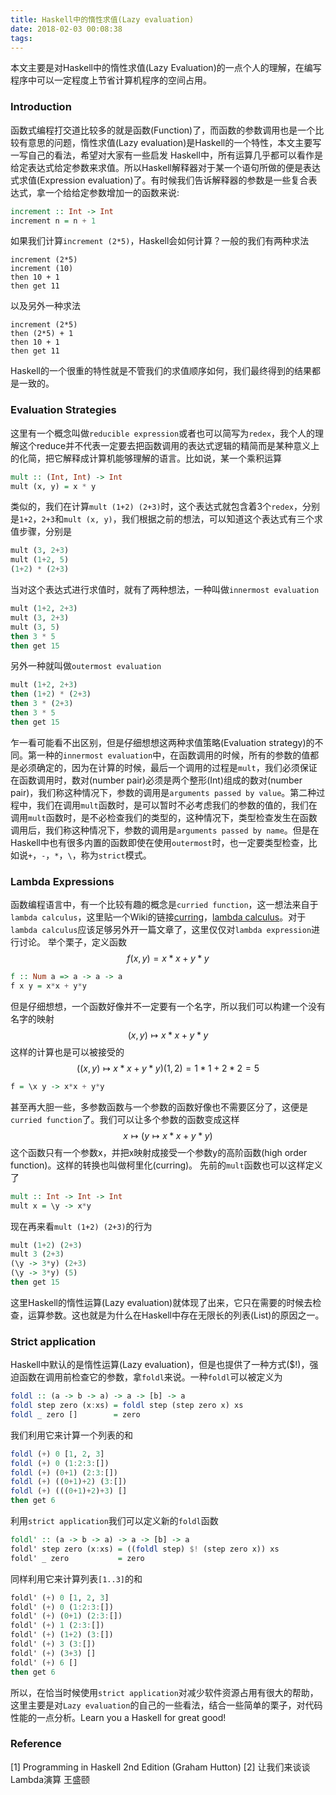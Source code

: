 ```yaml
---
title: Haskell中的惰性求值(Lazy evaluation)
date: 2018-02-03 00:08:38
tags:
---
```


本文主要是对Haskell中的惰性求值(Lazy Evaluation)的一点个人的理解，在编写程序中可以一定程度上节省计算机程序的空间占用。
<!--more-->
### Introduction
函数式编程打交道比较多的就是函数(Function)了，而函数的参数调用也是一个比较有意思的问题，惰性求值(Lazy evaluation)是Haskell的一个特性，本文主要写一写自己的看法，希望对大家有一些启发
Haskell中，所有运算几乎都可以看作是给定表达式给定参数来求值。所以Haskell解释器对于某一个语句所做的便是表达式求值(Expression evaluation)了。有时候我们告诉解释器的参数是一些复合表达式，拿一个给给定参数增加一的函数来说:
```haskell
increment :: Int -> Int
increment n = n + 1
```
如果我们计算`increment (2*5)`，Haskell会如何计算？一般的我们有两种求法
```
increment (2*5)
increment (10)
then 10 + 1
then get 11
```
以及另外一种求法
```
increment (2*5)
then (2*5) + 1
then 10 + 1
then get 11
```
Haskell的一个很重的特性就是不管我们的求值顺序如何，我们最终得到的结果都是一致的。
### Evaluation Strategies
这里有一个概念叫做`reducible expression`或者也可以简写为`redex`，我个人的理解这个reduce并不代表一定要去把函数调用的表达式逻辑的精简而是某种意义上的化简，把它解释成计算机能够理解的语言。比如说，某一个乘积运算
```haskell
mult :: (Int, Int) -> Int
mult (x, y) = x * y
```
类似的，我们在计算`mult (1+2) (2+3)`时，这个表达式就包含着3个`redex`，分别是`1+2`，`2+3`和`mult (x, y)`，我们根据之前的想法，可以知道这个表达式有三个求值步骤，分别是
```haskell
mult (3, 2+3)
mult (1+2, 5)
(1+2) * (2+3)
```
当对这个表达式进行求值时，就有了两种想法，一种叫做`innermost evaluation`
```haskell
mult (1+2, 2+3)
mult (3, 2+3)
mult (3, 5)
then 3 * 5
then get 15
```
另外一种就叫做`outermost evaluation`
```haskell
mult (1+2, 2+3)
then (1+2) * (2+3)
then 3 * (2+3)
then 3 * 5
then get 15
```
乍一看可能看不出区别，但是仔细想想这两种求值策略(Evaluation strategy)的不同。第一种的`innermost evaluation`中，在函数调用的时候，所有的参数的值都是必须确定的，因为在计算的时候，最后一个调用的过程是`mult`，我们必须保证在函数调用时，数对(number pair)必须是两个整形(Int)组成的数对(number pair)，我们称这种情况下，参数的调用是`arguments passed by value`。第二种过程中，我们在调用`mult`函数时，是可以暂时不必考虑我们的参数的值的，我们在调用`mult`函数时，是不必检查我们的类型的，这种情况下，类型检查发生在函数调用后，我们称这种情况下，参数的调用是`arguments passed by name`。但是在Haskell中也有很多内置的函数即使在使用`outermost`时，也一定要类型检查，比如说`+`，`-`，`*`，`\`，称为`strict`模式。

### Lambda Expressions
函数编程语言中，有一个比较有趣的概念是`curried function`，这一想法来自于`lambda calculus`，这里贴一个Wiki的链接[curring](https://en.wikipedia.org/wiki/Currying)，[lambda calculus](https://en.wikipedia.org/wiki/Lambda_calculus)。对于`lambda calculus`应该足够另外开一篇文章了，这里仅仅对`lambda expression`进行讨论。
举个栗子，定义函数$$f(x,y) = x * x + y * y$$
```haskell
f :: Num a => a -> a -> a
f x y = x*x + y*y
```
但是仔细想想，一个函数好像并不一定要有一个名字，所以我们可以构建一个没有名字的映射$$(x,y) \mapsto x*x + y*y$$ 这样的计算也是可以被接受的$$((x,y)\mapsto x*x + y*y)(1,2)=1*1+2*2=5$$
```haskell
f = \x y -> x*x + y*y
```
甚至再大胆一些，多参数函数与一个参数的函数好像也不需要区分了，这便是`curried function`了。我们可以让多个参数的函数变成这样$$x \mapsto (y \mapsto x*x + y*y)$$这个函数只有一个参数x，并把x映射成接受一个参数y的高阶函数(high order function)。这样的转换也叫做柯里化(curring)。
先前的`mult`函数也可以这样定义了
```haskell
mult :: Int -> Int -> Int
mult x = \y -> x*y
```
现在再来看`mult (1+2) (2+3)`的行为
```haskell
mult (1+2) (2+3)
mult 3 (2+3)
(\y -> 3*y) (2+3)
(\y -> 3*y) (5)
then get 15
```
这里Haskell的惰性运算(Lazy evaluation)就体现了出来，它只在需要的时候去检查，运算参数。这也就是为什么在Haskell中存在无限长的列表(List)的原因之一。

### Strict application
Haskell中默认的是惰性运算(Lazy evaluation)，但是也提供了一种方式($!)，强迫函数在调用前检查它的参数，拿`foldl`来说。一种`foldl`可以被定义为
```haskell
foldl :: (a -> b -> a) -> a -> [b] -> a
foldl step zero (x:xs) = foldl step (step zero x) xs
foldl _ zero []        = zero
```
我们利用它来计算一个列表的和
```haskell
foldl (+) 0 [1, 2, 3]
foldl (+) 0 (1:2:3:[])
foldl (+) (0+1) (2:3:[])
foldl (+) ((0+1)+2) (3:[])
foldl (+) (((0+1)+2)+3) []
then get 6
```
利用`strict application`我们可以定义新的`foldl`函数
```haskell
foldl' :: (a -> b -> a) -> a -> [b] -> a
foldl' step zero (x:xs) = ((foldl step) $! (step zero x)) xs
foldl' _ zero           = zero
```
同样利用它来计算列表`[1..3]`的和
```haskell
foldl' (+) 0 [1, 2, 3]
foldl' (+) 0 (1:2:3:[])
foldl' (+) (0+1) (2:3:[])
foldl' (+) 1 (2:3:[])
foldl' (+) (1+2) (3:[])
foldl' (+) 3 (3:[])
foldl' (+) (3+3) []
foldl' (+) 6 []
then get 6
```
所以，在恰当时候使用`strict application`对减少软件资源占用有很大的帮助，这里主要是对`Lazy evaluation`的自己的一些看法，结合一些简单的栗子，对代码性能的一点分析。Learn you a Haskell for great good!
### Reference
[1] Programming in Haskell 2nd Edition (Graham Hutton)
[2] 让我们来谈谈Lambda演算 王盛颐
